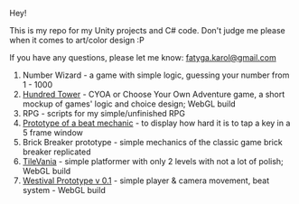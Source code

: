 Hey!

This is my repo for my Unity projects and C# code.
Don't judge me please when it comes to art/color design :P

If you have any questions, please let me know: fatyga.karol@gmail.com

1. Number Wizard - a game with simple logic, guessing your number from 1 - 1000
2. [Hundred Tower](https://karolef.github.io/Unity/Hundred%20Tower/) - CYOA or Choose Your Own Adventure game, a short mockup of games' logic and choice design; WebGL build
3. RPG - scripts for my simple/unfinished RPG
4. [Prototype of a beat mechanic](https://karolef.github.io/Unity/ProtoBeatMechanic/) - to display how hard it is to tap a key in a 5 frame window
5. Brick Breaker prototype - simple mechanics of the classic game brick breaker replicated
6. [TileVania](https://karolef.github.io/Unity/TileVania/) - simple platformer with only 2 levels with not a lot of polish; WebGL build
7. [Westival Prototype v 0.1](https://karolef.github.io/Unity/WestivalProtoV0_1/) - simple player & camera movement, beat system - WebGL build
